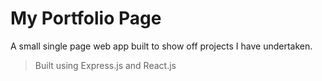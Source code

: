# My Portfolio Page

A small single page web app built to show off projects I have undertaken.

> Built using Express.js and React.js
